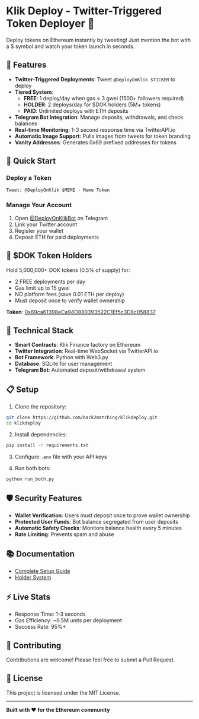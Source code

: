 # Klik Deploy - Twitter-Triggered Token Deployer 🚀

Deploy tokens on Ethereum instantly by tweeting! Just mention the bot with a $ symbol and watch your token launch in seconds.

## 🎯 Features

- **Twitter-Triggered Deployments**: Tweet `@DeployOnKlik $TICKER` to deploy
- **Tiered System**:
  - **FREE**: 1 deploy/day when gas ≤ 3 gwei (1500+ followers required)
  - **HOLDER**: 2 deploys/day for $DOK holders (5M+ tokens)
  - **PAID**: Unlimited deploys with ETH deposits
- **Telegram Bot Integration**: Manage deposits, withdrawals, and check balances
- **Real-time Monitoring**: 1-3 second response time via TwitterAPI.io
- **Automatic Image Support**: Pulls images from tweets for token branding
- **Vanity Addresses**: Generates 0x69 prefixed addresses for tokens

## 🚀 Quick Start

### Deploy a Token
```
Tweet: @DeployOnKlik $MEME - Meme Token
```

### Manage Your Account
1. Open [@DeployOnKlikBot](https://t.me/DeployOnKlikBot) on Telegram
2. Link your Twitter account
3. Register your wallet
4. Deposit ETH for paid deployments

## 💎 $DOK Token Holders

Hold 5,000,000+ DOK tokens (0.5% of supply) for:
- 2 FREE deployments per day
- Gas limit up to 15 gwei
- NO platform fees (save 0.01 ETH per deploy)
- Must deposit once to verify wallet ownership

**Token**: [0x69ca61398eCa94D880393522C1Ef5c3D8c058837](https://dexscreener.com/ethereum/0x69ca61398eca94d880393522c1ef5c3d8c058837)

## 🔧 Technical Stack

- **Smart Contracts**: Klik Finance factory on Ethereum
- **Twitter Integration**: Real-time WebSocket via TwitterAPI.io
- **Bot Framework**: Python with Web3.py
- **Database**: SQLite for user management
- **Telegram Bot**: Automated deposit/withdrawal system

## 📋 Setup

1. Clone the repository:
```bash
git clone https://github.com/back2matching/klikdeploy.git
cd klikdeploy
```

2. Install dependencies:
```bash
pip install -r requirements.txt
```

3. Configure `.env` file with your API keys

4. Run both bots:
```bash
python run_both.py
```

## 🛡️ Security Features

- **Wallet Verification**: Users must deposit once to prove wallet ownership
- **Protected User Funds**: Bot balance segregated from user deposits
- **Automatic Safety Checks**: Monitors balance health every 5 minutes
- **Rate Limiting**: Prevents spam and abuse

## 📚 Documentation

- [Complete Setup Guide](docs/COMPLETE_SETUP_GUIDE.md)
- [Holder System](docs/holder_system.md)

## ⚡ Live Stats

- Response Time: 1-3 seconds
- Gas Efficiency: ~6.5M units per deployment
- Success Rate: 95%+

## 🤝 Contributing

Contributions are welcome! Please feel free to submit a Pull Request.

## 📄 License

This project is licensed under the MIT License.

---

**Built with ❤️ for the Ethereum community** 